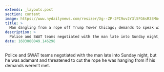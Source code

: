 ```yaml
--- 
extends: _layouts.post 
section: content 
image: https://www.nydailynews.com/resizer/Xg--ZP-2PI9uv2Y3l5FG6sR3EMA=/1200x0/top/cloudfront-us-east-1.images.arcpublishing.com/tronc/Z3RHGKG6JJCMNE7ZKLVNQ4NKRI.jpg 
title: > 
  Man dangling from a rope off Trump Tower Chicago; demands to speak with President 
description: > 
  Police and SWAT teams negotiated with the man late into Sunday night, but he was adamant and threatened to cut the rope he was hanging from if his demands weren’t met. 
date: 1603080849.146298 
--- 
```

<div><p class=""> Police and SWAT teams negotiated with the man late into Sunday night, but he was adamant and threatened to cut the rope he was hanging from if his demands weren&#8217;t met.</p> </div>
